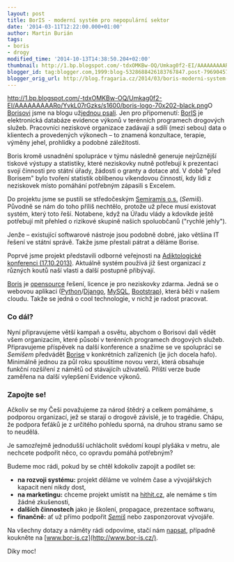 ```yaml
---
layout: post
title: BorIS - moderní systém pro nepopulární sektor
date: '2014-03-11T12:22:00.000+01:00'
author: Martin Burián
tags:
- boris
- drogy
modified_time: '2014-10-13T14:38:50.204+02:00'
thumbnail: http://1.bp.blogspot.com/-tdxOMKBw-OQ/Umkag0f2-EI/AAAAAAAAARo/YvkL07rGzks/s72-c/boris-logo-70x202-black.png
blogger_id: tag:blogger.com,1999:blog-5328688426183767847.post-7969045734127053353
blogger_orig_url: http://blog.fragaria.cz/2014/03/boris-moderni-system-pro-nepopularni.html
---
```


<http://1.bp.blogspot.com/-tdxOMKBw-OQ/Umkag0f2-EI/AAAAAAAAARo/YvkL07rGzks/s1600/boris-logo-70x202-black.png>O
[Borisovi](http://www.bor-is.cz/) jsme na blogu už[jednou
psali](http://blog.fragaria.cz/2013/10/boris-nase-svedomi-je-zase-o-trochu.html).
Jen pro připomenutí:
[BorIS](http://www.bor-is.cz/)[](https://www.blogger.com/) je
elektronická databáze evidence výkonů v terénních programech drogových
služeb. Pracovníci neziskové organizace zadávají a sdílí (mezi sebou)
data o klientech a provedených výkonech – to znamená konzultace,
terapie, výměny jehel, prohlídky a podobné záležitosti.

Boris kromě usnadnění spolupráce v týmu následně generuje nejrůznější
tiskové výstupy a statistiky, které neziskovky nutně potřebují k
prezentaci svojí činnosti pro státní úřady, žádosti o granty a dotace
atd.
V době "před Borisem" bylo tvoření statistik oblíbenou víkendovou
činností, kdy lidi z neziskovek místo pomáhání potřebným zápasili s
Excelem.

Do projektu jsme se pustili se středočeským [Semiramis
o.s.](http://www.os-semiramis.cz/) (*Semiš*). Původně se nám do toho
příliš nechtělo, protože už přece musí existovat systém, který toto
řeší. Notabene, když na Úřadu vlády a kdovíkde ještě potřebují mít
přehled o rizikové skupině našich spoluobčanů ("rychlé jehly").

Jenže – existující softwarové nástroje jsou podobně dobré, jako většina
IT řešení ve státní správě. Takže jsme přestali pátrat a děláme
Borise.

Poprvé jsme projekt představili odborné veřejnosti na [Adiktologické
konferenci (17.10.2013)](http://www.akjck.cz/). Aktuálně systém používá
již šest organizací z různých koutů naší vlasti a další postupně
přibývají.

[Boris](http://www.bor-is.cz/) je [opensource](http://cs.wikipedia.org/wiki/Otev%C5%99en%C3%BD_software) řešení,
licence je pro neziskovky zdarma. Jedná se o webovou aplikaci
([Python](http://python.cz/)/[Django](https://www.djangoproject.com/), [MySQL](http://www.mysql.com/), [Bootstrap](http://getbootstrap.com/)),
která běži v našem cloudu. Takže se jedná o cool technologie, v nichž je
radost pracovat.

### Co dál?

Nyní připravujeme větší kampaň a osvětu, abychom o Borisovi dali vědět
všem organizacím, které působí v terénních programech drogových služeb.
Připravujeme příspěvek na další konference a snažíme se ve spolupráci se
*Semišem* předvádět [Borise](http://www.bor-is.cz/) v konkrétních
zařízeních (je jich docela hafo).
Minimálně jednou za půl roku spouštíme novou verzi, která obsahuje
funkční rozšíření z námětů od stávajícíh uživatelů.
Příští verze bude zaměřena na další vylepšení Evidence výkonů.

### Zapojte se\!

Ačkoliv se my Češi považujeme za národ štědrý a celkem pomáháme, s
podporou organizací, jež se starají o drogově závislé, je to tragédie.
Chápu, že podpora feťáků je z určitého pohledu sporná, na druhou stranu
samo se to neudělá.

Je samozřejmě jednodušší uchlácholit svědomí koupí plyšáka v metru, ale
nechcete podpořit něco, co opravdu pomáhá potřebným?

Budeme moc rádi, pokud by se chtěl kdokoliv zapojit a podílet se:

  - **na rozvoji systému:** projekt děláme ve volném čase a vývojářských
    kapacit není nikdy dost,
  - **na marketingu:** chceme projekt umístit na
    [hithit.cz](https://www.hithit.com/cs/home), ale nemáme s tím žádné
    zkušenosti,
  - **dalších činnostech** jako je školení, propagace, prezentace
    softwaru,
  - **finančně:** ať už přímo
    podpořit [*Semiš*](http://www.os-semiramis.cz/jak-nas-muzete-podporit/) nebo
    zasponzorovat vývojáře.

Na všechny dotazy a náměty rádi odpovíme, stačí nám
[napsat](mailto:info@fragaria.cz), případně koukněte na
[www.bor-is.cz](http://www.bor-is.cz/).

Díky moc\!
